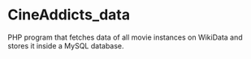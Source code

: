 # CineAddicts_data
PHP program that fetches data of all movie instances on WikiData and stores it inside a MySQL database.

